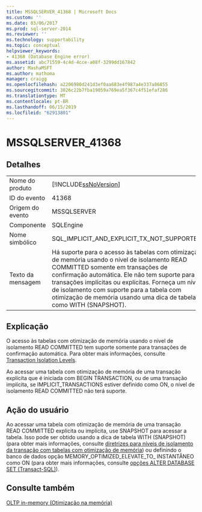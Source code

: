 ```yaml
---
title: MSSQLSERVER_41368 | Microsoft Docs
ms.custom: ''
ms.date: 03/06/2017
ms.prod: sql-server-2014
ms.reviewer: ''
ms.technology: supportability
ms.topic: conceptual
helpviewer_keywords:
- 41368 (Database Engine error)
ms.assetid: abc71559-4c4d-4cce-a08f-3299dd167842
author: MashaMSFT
ms.author: mathoma
manager: craigg
ms.openlocfilehash: a2206980d241d3ef0aa683e4f987a4e337a86855
ms.sourcegitcommit: 3026c22b7fba19059a769ea5f367c4f51efaf286
ms.translationtype: MT
ms.contentlocale: pt-BR
ms.lasthandoff: 06/15/2019
ms.locfileid: "62913801"
---
```

# <a name="mssqlserver41368"></a>MSSQLSERVER_41368
    
## <a name="details"></a>Detalhes  
  
|||  
|-|-|  
|Nome do produto|[!INCLUDE[ssNoVersion](../../includes/ssnoversion-md.md)]|  
|ID do evento|41368|  
|Origem do evento|MSSQLSERVER|  
|Componente|SQLEngine|  
|Nome simbólico|SQL_IMPLICIT_AND_EXPLICIT_TX_NOT_SUPPORTED|  
|Texto da mensagem|Há suporte para o acesso às tabelas com otimização de memória usando o nível de isolamento READ COMMITTED somente em transações de confirmação automática. Ele não tem suporte para transações implícitas ou explícitas. Forneça um nível de isolamento com suporte para a tabela com otimização de memória usando uma dica de tabela, como WITH (SNAPSHOT).|  
  
## <a name="explanation"></a>Explicação  
 O acesso às tabelas com otimização de memória usando o nível de isolamento READ COMMITTED tem suporte somente para transações de confirmação automática. Para obter mais informações, consulte [Transaction Isolation Levels](../../database-engine/transaction-isolation-levels.md).  
  
 Ao acessar uma tabela com otimização de memória de uma transação explícita que é iniciada com BEGIN TRANSACTION, ou de uma transação implícita, se IMPLICIT_TRANSACTIONS estiver definido como ON, o nível de isolamento READ COMMITTED não terá suporte.  
  
## <a name="user-action"></a>Ação do usuário  
 Ao acessar uma tabela com otimização de memória de uma transação READ COMMITTED explícita ou implícita, use SNAPSHOT para acessar a tabela. Isso pode ser obtido usando a dica de tabela WITH (SNAPSHOT) (para obter mais informações, consulte [diretrizes para níveis de isolamento da transação com tabelas com otimização de memória](../in-memory-oltp/memory-optimized-tables.md)) ou definindo o banco de dados opção MEMORY_OPTIMIZED_ELEVATE_TO_ INSTANTÂNEO como ON (para obter mais informações, consulte [opções ALTER DATABASE SET &#40;Transact-SQL&#41;](/sql/t-sql/statements/alter-database-transact-sql-set-options)).  
  
## <a name="see-also"></a>Consulte também  
 [OLTP in-memory &#40;Otimização na memória&#41;](../in-memory-oltp/in-memory-oltp-in-memory-optimization.md)  
  
  
